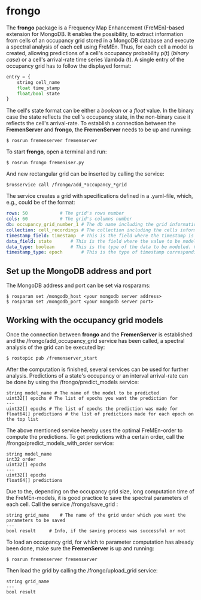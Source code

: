 # frongo
The **frongo** package is a Frequency Map Enhancement (FreMEn)-based extension for MongoDB. It enables the possibility, to extract information from cells of an occupancy grid stored in a MongoDB database and execute a spectral analysis of each cell using FreMEn. Thus, for each cell a model is created, allowing predictions of a cell's occupancy probability p(t) (*binary case*) or a cell's arrival-rate time series \lambda (t). 
A single entry of the occupancy grid has to follow the displayed format:
```python
entry = {
	string cell_name
	float time_stamp
	float/bool state
}
```
The cell's state format can be either a *boolean* or a *float* value. In the binary case the state reflects the cell's occupancy state, in the non-binary case it reflects the cell's arrival-rate.
To establish a connection between the **FremenServer** and **frongo**, the **FremenServer** needs to be up and running:
```
$ rosrun fremenserver fremenserver
```
To start **frongo**, open a terminal and run:
```
$ rosrun frongo fremeniser.py
```
And new rectangular grid can be inserted by calling the service:
```
$rosservice call /frongo/add_*occupancy_*grid
```
The service creates a grid with specifications defined in a .yaml-file, which, e.g., could be of the format:
```YAML
rows: 50			# The grid's rows number
cols: 60			# The grid's columns number
db: occupancy_grid_number_1	# The db name including the grid information
collection: cell_recordings	# The collection including the cells information
timestamp_field: timestamp	# This is the field where the timestamp is within the entry
data_field: state		# This is the field where the value to be modeled is found
data_type: boolean		# This is the type of the data to be modeled. Can be 'boolean' for occupancy probabilities or 'float' for arrival-rates
timestamp_type: epoch		# This is the type of timestamp corresponding to each entry of the collection
```

## Set up the MongoDB address and port
The MongoDB address and port can be set via rosparams:
```
$ rosparam set /mongodb_host <your mongodb server address>
$ rosparam set /mongodb_port <your mongodb server port>
```

## Working with the occupancy grid models
Once the connection between **frongo** and the **FremenServer** is established and the /frongo/add_occupancy_grid service has been called, a spectral analysis of the grid can be executed by:
```
$ rostopic pub /fremenserver_start
```
After the computation is finished, several services can be used for further analysis. Predictions of a state's occupancy or an interval arrival-rate can be done by using the /frongo/predict_models service:
```
string model_name # The name of the model to be predicted
uint32[] epochs # The list of epochs you want the prediction for
---
uint32[] epochs # The list of epochs the prediction was made for
float64[] predictions # the list of predictions made for each epoch on the top list
```
The above mentioned service hereby uses the optimal FreMEn-order to compute the predictions. To get predictions with a certain order, call the /frongo/predict_models_with_order service:
``` 
string model_name
int32 order
uint32[] epochs
---
uint32[] epochs
float64[] predictions
```
Due to the, depending on the occupancy grid size, long computation time of the FreMEn-models, it is good practice to save the spectral parameters of each cell. Call the service /frongo/save_grid :
```
string grid_name	# The name of the grid under which you want the parameters to be saved
---
bool result		# Info, if the saving process was successful or not
```
To load an occupancy grid, for which to parameter computation has already been done, make sure the **FremenServer** is up and running:
```
$ rosrun fremenserver fremenserver
```
Then load the grid by calling the /frongo/upload_grid service:
```
string grid_name
---
bool result
```




